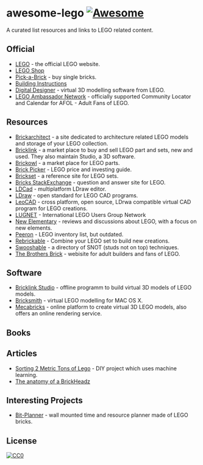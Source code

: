 # awesome-lego [![Awesome](https://awesome.re/badge-flat.svg)](https://awesome.re)

A curated list resources and links to LEGO related content.

## Official

- [LEGO](https://www.lego.com/) - the official LEGO website.
- [LEGO Shop](https://shop.lego.com)
- [Pick-a-Brick](https://shop.lego.com/Pick-a-Brick) - buy single bricks.
- [Building Instructions](https://www.lego.com/service/buildinginstructions)
- [Digital Designer](https://www.lego.com/en-us/ldd) - virtual 3D modelling software from LEGO.
- [LEGO Ambassador Network](https://lan.lego.com) - officially supported Community Locator and Calendar for AFOL - Adult Fans of LEGO.

## Resources

- [Brickarchitect](https://brickarchitect.com) - a site dedicated to architecture related LEGO models and storage of your LEGO collection.
- [Bricklink](https://www.bricklink.com) - a market place to buy and sell LEGO part and sets, new and used. They also maintain Studio, a 3D software.
- [Brickowl](https://www.brickowl.com) - a market place for LEGO parts.
- [Brick Picker](http://brickpicker.com) - LEGO price and investing guide.
- [Brickset](https://brickset.com) - a reference site for LEGO sets.
- [Bricks StackExchange](https://bricks.stackexchange.com) - question and answer site for LEGO.
- [LDCad](http://www.melkert.net/LDCad) - multiplatform LDraw editor.
- [LDraw](https://www.ldraw.org) - open standard for LEGO CAD programs.
- [LeoCAD](https://www.leocad.org) - cross platform, open source, LDrwa compatible virtual CAD program for LEGO creations.
- [LUGNET](https://www.lugnet.com) - International LEGO Users Group Network
- [New Elementary](http://www.newelementary.com) - reviews and discussions about LEGO, with a focus on new elements.
- [Peeron](http://www.peeron.com) - LEGO inventory list, but outdated.
- [Rebrickable](https://rebrickable.com) - Combine your LEGO set to build new creations.
- [Swooshable](https://swooshable.com) - a directory of SNOT (studs not on top) techniques.
- [The Brothers Brick](https://www.brothers-brick.com) - webisite for adult builders and fans of LEGO. 

## Software

- [Bricklink Studio](https://studio.bricklink.com) - offline programm to build virtual 3D models of LEGO models.
- [Bricksmith](http://bricksmith.sourceforge.net) - virtual LEGO  modelling for MAC OS X.
- [Mecabricks](https://www.mecabricks.com) - online platform to create virtual 3D LEGO models, also offers an online rendering service.

## Books

## Articles

- [Sorting 2 Metric Tons of Lego](https://jacquesmattheij.com/sorting-two-metric-tons-of-lego/) - DIY project which uses machine learning.
- [The anatomy of a BrickHeadz](https://brickset.com/article/26620/the-anatomy-of-a-brickheadz)

## Interesting Projects

- [Bit-Planner](http://www.bit-planner.com) - wall mounted time and resource planner made of LEGO bricks.

## License

[![CC0](http://mirrors.creativecommons.org/presskit/buttons/88x31/svg/cc-zero.svg)](https://creativecommons.org/publicdomain/zero/1.0/)
  
